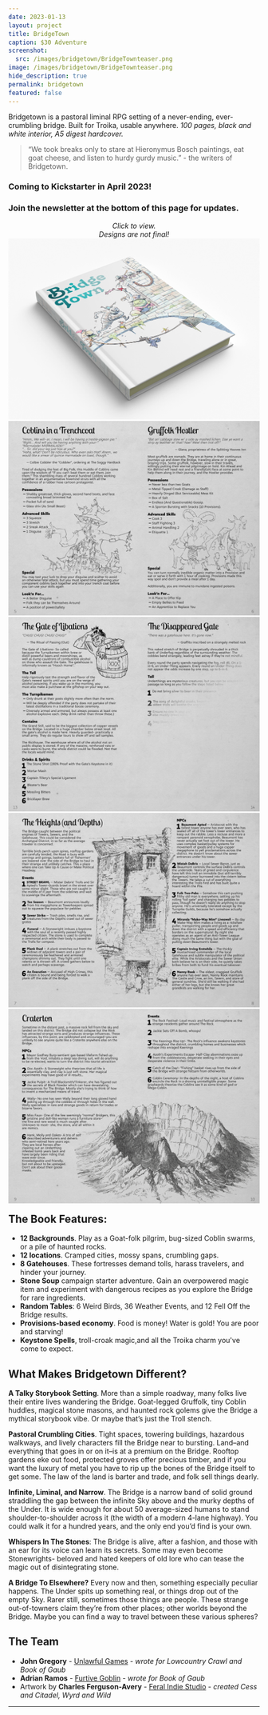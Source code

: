 ```yaml
---
date: 2023-01-13
layout: project
title: BridgeTown
caption: $30 Adventure
screenshot:
  src: /images/bridgetown/BridgeTownteaser.png
image: /images/bridgetown/BridgeTownteaser.png
hide_description: true
permalink: bridgetown
featured: false
---
```


Bridgetown is a pastoral liminal RPG setting of a never-ending, ever-crumbling bridge. Built for Troika, usable anywhere. *100 pages, black and white interior, A5 digest hardcover.*

> “We took breaks only to stare at Hieronymus Bosch paintings, eat goat cheese, and listen to hurdy gurdy music.” - the writers of Bridgetown.

### Coming to Kickstarter in April 2023!

### Join the newsletter at the bottom of this page for updates.

<div class="shopping-buttons">
</div>

<div id="images" class="shopping-images">
<p style="margin: 0px;padding:0px;text-align:center;font-style:italic;">Click to view.<br>Designs are not final!</p>
<img src="/images/bridgetown/hardcoverMockup.png" alt="hardcoverMockup.png">
<img src="/images/bridgetown/spreads_3.png" alt="spreads_3.png">
<img src="/images/bridgetown/spreads_7.png" alt="spreads_7.png">
<img src="/images/bridgetown/spreads_4.png" alt="spreads_4.png">
<img src="/images/bridgetown/spreads_5.png" alt="spreads_5.png">
</div>

<h2 style="margin-top:1rem;">The Book Features:</h2>

- **12 Backgrounds**. Play as a Goat-folk pilgrim, bug-sized Coblin swarms, or a pile of haunted rocks.
- **12 locations**. Cramped cities, mossy spans, crumbling gaps.
- **8 Gatehouses**. These fortresses demand tolls, harass travelers, and hinder your journey.
- **Stone Soup** campaign starter adventure. Gain an overpowered magic item and experiment with dangerous recipes as you explore the Bridge for rare ingredients.
- **Random Tables**: 6 Weird Birds, 36 Weather Events, and 12 Fell Off the Bridge results.
- **Provisions-based economy**. Food is money! Water is gold! You are poor and starving!
- **Keystone Spells**, troll-croak magic,and all the Troika charm you've come to expect.

## What Makes Bridgetown Different?

**A Talky Storybook Setting**. More than a simple roadway, many folks live their entire lives wandering the Bridge. Goat-legged Gruffolk, tiny Coblin huddles, magical stone masons, and haunted rock golems give the Bridge a mythical storybook vibe. Or maybe that’s just the Troll stench.

**Pastoral Crumbling Cities**. Tight spaces, towering buildings, hazardous walkways, and lively characters fill the Bridge near to bursting. Land–and everything that goes in or on it–is at a premium on the Bridge. Rooftop gardens eke out food, protected groves offer precious timber, and if you want the luxury of metal you have to rip up the bones of the Bridge itself to get some. The law of the land is barter and trade, and folk sell things dearly.

**Infinite, Liminal, and Narrow**. The Bridge is a narrow band of solid ground straddling the gap between the infinite Sky above and the murky depths of the Under. It is wide enough for about 50 average-sized humans to stand shoulder-to-shoulder across it (the width of a modern 4-lane highway). You could walk it for a hundred years, and the only end you’d find is your own.

**Whispers In The Stones**: The Bridge is alive, after a fashion, and those with an ear for its voice can learn its secrets. Some may even become Stonewrights- beloved and hated keepers of old lore who can tease the magic out of disintegrating stone.

**A Bridge To Elsewhere?** Every now and then, something especially peculiar happens. The Under spits up something real, or things drop out of the empty Sky. Rarer still, sometimes those things are people. These strange out-of-towners claim they’re from other places; other worlds beyond the Bridge. Maybe you can find a way to travel between these various spheres?

## The Team

- **John Gregory** - [Unlawful Games](https://www.unlawful.games/) - *wrote for Lowcountry Crawl and Book of Gaub*
- **Adrian Ramos** - [Furtive Goblin](https://furtivegoblingaming.blogspot.com/) - *wrote for Book of Gaub*
- Artwork by **Charles Ferguson-Avery** - [Feral Indie Studio](https://www.feralindiestudio.com/) - *created Cess and Citadel, Wyrd and Wild*

<hr class="endShoppingImages">

<link href="/assets/viewer.css" rel="stylesheet">
<script>
window.addEventListener('DOMContentLoaded', function () {
  var galley = document.getElementById('images');
  var viewer = new Viewer(galley,{navbar: 0, title:0, toolbar:0});
});
</script>
